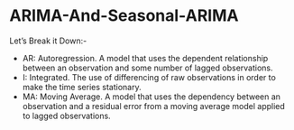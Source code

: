 # ARIMA-And-Seasonal-ARIMA
Let’s Break it Down:-
- AR: Autoregression. A model that uses the dependent relationship between an observation and some number of lagged observations.
- I: Integrated. The use of differencing of raw observations in order to make the time series stationary.
- MA: Moving Average. A model that uses the dependency between an observation and a residual error from a moving average model applied to lagged observations.

